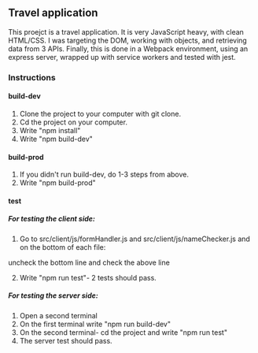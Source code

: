 ## Travel application

This proejct is a travel application. It is very JavaScript heavy, with clean HTML/CSS. I was targeting the DOM, working with objects, and retrieving data from 3 APIs. Finally, this is done in a Webpack environment, using an express server, wrapped up with service workers and tested with jest.

### Instructions

#### build-dev

1) Clone the project to your computer with git clone.
2) Cd the project on your computer.
3) Write "npm install"
4) Write "npm build-dev"

#### build-prod

1) If you didn't run build-dev, do 1-3 steps from above.
2) Write "npm build-prod"

#### test

##### For testing the client side:

1) Go to src/client/js/formHandler.js and src/client/js/nameChecker.js
and on the bottom of each file:

uncheck the bottom line and check the above line

2) Write "npm run test"- 2 tests should pass.


##### For testing the server side:

1) Open a second terminal
2) On the first terminal write "npm run build-dev"
3) On the second terminal- cd the project and write "npm run test"
4) The server test should pass.






